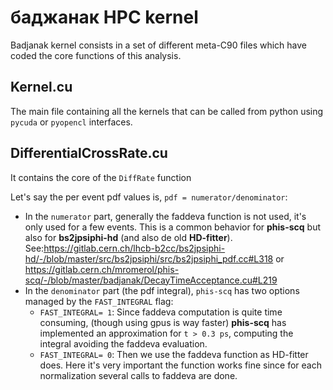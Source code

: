 
# баджанак HPC kernel


Badjanak kernel consists in a set of different meta-C90 files which have coded the core functions of this analysis.

## Kernel.cu
The main file containing all the kernels that can be called from python using `pycuda` or `pyopencl` interfaces.


## DifferentialCrossRate.cu
It contains the core of the `DiffRate` function

Let's say the per event pdf values is, `pdf = numerator/denominator`:

* In the `numerator` part, generally the faddeva function is not used, it's only used for a few events. This is a common behavior for __phis-scq__ but also for __bs2jpsiphi-hd__ (and also de old __HD-fitter__). See:https://gitlab.cern.ch/lhcb-b2cc/bs2jpsiphi-hd/-/blob/master/src/bs2jpsiphi/src/bs2jpsiphi_pdf.cc#L318
 or https://gitlab.cern.ch/mromerol/phis-scq/-/blob/master/badjanak/DecayTimeAcceptance.cu#L219
* In the `denominator` part (the pdf integral), `phis-scq` has two options managed by the `FAST_INTEGRAL` flag:
  * `FAST_INTEGRAL= 1`: Since faddeva computation is quite time consuming, (though using gpus is way faster)  __phis-scq__ has implemented an approximation for `t > 0.3 ps`, computing the integral avoiding the faddeva evaluation.
  * `FAST_INTEGRAL= 0`: Then we use the faddeva function as HD-fitter does. Here it's very important the function works fine since for each normalization several calls to faddeva are done.
